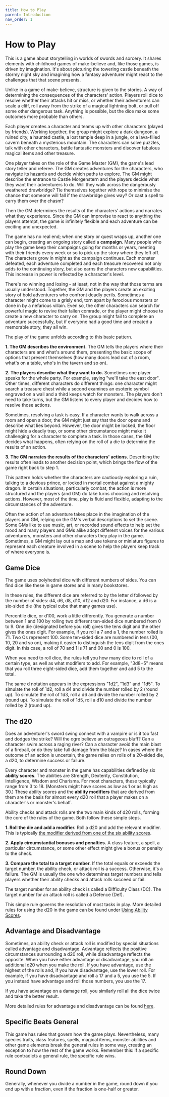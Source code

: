 ```yaml
---
title: How to Play
parent: Introduction
nav_order: 1
---
```


# How to Play
This is a game about storytelling in worlds of swords and sorcery. It shares elements with childhood games of make-believe and, like those games, is driven by imagination. It's about picturing the towering castle beneath the stormy night sky and imagining how a fantasy adventurer might react to the challenges that that scene presents.  

Unlike in a game of make-believe, structure is given to the stories. A way of determining the consequences of the characters' action. Players roll dice to resolve whether their attacks hit or miss, or whether their adventurers can scale a cliff, roll away from the strike of a magical lightning bolt, or pull off some other dangerous task. Anything is possible, but the dice make some outcomes more probable than others.

Each player creates a character and teams up with other characters (played by friends). Working together, the group might explore a dark dungeon, a ruined city, a haunted castle, a lost temple deep in a jungle, or a lava-filled cavern beneath a mysterious mountain. The characters can solve puzzles, talk with other characters, battle fantastic monsters and discover fabulous magical items and other treasure.

One player takes on the role of the Game Master (GM), the game's lead story teller and referee. The GM creates adventures for the characters, who navigate its hazards and decide which paths to explore. The GM might describe the entrance to Castle Morgenstern and the players decide what they want their adventurers to do. Will they walk across the dangerously weathered drawbridge? Tie themselves together with rope to minimise the chance that someone will fall if the drawbridge gives way? Or cast a spell to carry them over the chasm?

Then the GM determines the results of the characters' actions and narrates what they experience. Since the GM can improvise to react to anything the players attempt, the game is infinitely flexible and each adventure can be exciting and unexpected.

The game has no real end; when one story or quest wraps up, another one can begin, creating an ongoing story called a **campaign**. Many people who play the game keep their campaigns going for months or years, meeting with their friends every week or so to pick up the story where they left off. The characters grow in might as the campaign continues. Each monster defeated, each adventure completed and each treasure recovered not only adds to the continuing story, but also earns the characters new capabilities. This increase in power is reflected by a character's level.

There's no winning and losing - at least, not in the way that those terms are usually understood. Together, the GM and the players create an exciting story of bold adventurers who confront deadly perils. Sometimes a character might come to a grisly end, torn apart by ferocious monsters or done in by a nefarious villain. Even so, the other characters can search for powerful magic to revive their fallen comrade, or the player might choose to create a new character to carry on. The group might fail to complete an adventure successfully, but if everyone had a good time and created a memorable story, they all win.

The play of the game unfolds according to this basic pattern.

**1. The GM describes the environment.** The GM tells the players where their characters are and what's around them, presenting the basic scope of options that present themselves (how many doors lead out of a room, what's on a table, who's in the tavern and so on).

**2. The players describe what they want to do.** Sometimes one player speaks for the whole party. For example, saying "we'll take the east door". Other times, different characters do different things: one character might search a treasure chest while a second examines an esoteric symbol engraved on a wall and a third keeps watch for monsters. The players don't need to take turns, but the GM listens to every player and decides how to resolve those actions.

Sometimes, resolving a task is easy. If a character wants to walk across a room and open a door, the GM might just say that the door opens and describe what lies beyond. However, the door might be locked, the floor might hide a deadly trap, or some other circumstance might make it challenging for a character to complete a task. In those cases, the GM decides what happens, often relying on the roll of a die to determine the results of an action.

**3. The GM narrates the results of the characters' actions.** Describing the results often leads to another decision point, which brings the flow of the game right back to step 1.

This pattern holds whether the characters are cautiously exploring a ruin, talking to a devious prince, or locked in mortal combat against a mighty dragon. In certain situations, particularly combat, the action is more structured and the players (and GM) do take turns choosing and resolving actions. However, most of the time, play is fluid and flexible, adapting to the circumstances of the adventure.

Often the action of an adventure takes place in the imagination of the players and GM, relying on the GM's verbal descriptions to set the scene. Some GMs like to use music, art, or recorded sound effects to help set the mood and many players and GMs alike adopt different voices for the various adventurers, monsters and other characters they play in the game. Sometimes, a GM might lay out a map and use tokens or miniature figures to represent each creature involved in a scene to help the players keep track of where everyone is.

## Game Dice
The game uses polyhedral dice with different numbers of sides. You can find dice like these in game stores and in many bookstores.

In these rules, the different dice are referred to by the letter d followed by the number of sides: d4, d6, d8, d10, d12 and d20. For instance, a d6 is a six-sided die (the typical cube that many games use).

Percentile dice, or d100, work a little differently. You generate a number between 1 and 100 by rolling two different ten-sided dice numbered from 0 to 9. One die (designated before you roll) gives the tens digit and the other gives the ones digit. For example, if you roll a 7 and a 1, the number rolled is 71. Two Os represent 100. Some ten-sided dice are numbered in tens (00, 10, 20 and so on), making it easier to distinguish the tens digit from the ones digit. In this case, a roll of 70 and 1 is 71 and 00 and 0 is 100.

When you need to roll dice, the rules tell you how many dice to roll of a certain type, as well as what modifiers to add. For example, "3d8+5" means that you roll three eight-sided dice, add them together and add 5 to the total.

The same d notation appears in the expressions "1d2", "1d3" and "1d5". To simulate the roll of 1d2, roll a d4 and divide the number rolled by 2 (round up). To simulate the roll of 1d3, roll a d6 and divide the number rolled by 2 (round up). To simulate the roll of 1d5, roll a d10 and divide the number rolled by 2 (round up).

## The d20
Does an adventurer's sword swing connect with a vampire or is it too fast and dodges the strike? Will the ogre believe an outrageous bluff? Can a character swim across a raging river? Can a character avoid the main blast of a fireball, or do they take full damage from the blaze? In cases where the outcome of an action is uncertain, the game relies on rolls of a 20-sided die, a d20, to determine success or failure.

Every character and monster in the game has capabilities defined by six **ability scores**. The abilities are Strength, Dexterity, Constitution, Intelligence, Wisdom and Charisma. For most characters, these typically range from 3 to 18. (Monsters might have scores as low as 1 or as high as 30.) These ability scores and the **ability modifiers** that are derived from them are the basis for almost every d20 roll that a player makes on a character's or monster's behalf.

Ability checks and attack rolls are the two main kinds of d20 rolls, forming the core of the rules of the game. Both follow these simple steps.

**1. Roll the die and add a modifier.** Roll a d20 and add the relevant modifier. This is typically [the modifier derived from one of the six ability scores](https://stormchaserroleplaying.com/stormchaserRPG/StepbyStepCharacters/DetermineAbilityScores/).

**2. Apply circumstantial bonuses and penalties.** A class feature, a spell, a particular circumstance, or some other effect might give a bonus or penalty to the check.

**3. Compare the total to a target number.** If the total equals or exceeds the target number, the ability check, or attack roll is a success. Otherwise, it's a failure. The GM is usually the one who determines target numbers and tells players whether their ability checks and attack rolls succeed or fail.

The target number for an ability check is called a Difficulty Class (DC). The target number for an attack roll is called a Defence (Def).

This simple rule governs the resolution of most tasks in play. More detailed rules for using the d20 in the game can be found under [Using Ability Scores](https://stormchaserroleplaying.com/stormchaserRPG/UsingAbilityScores/).

## Advantage and Disadvantage
Sometimes, an ability check or attack roll is modified by special situations called advantage and disadvantage. Advantage reflects the positive circumstances surrounding a d20 roll, while disadvantage reflects the opposite. When you have either advantage or disadvantage, you roll an additional d20 when you make the roll. If you have advantage, use the highest of the rolls and, if you have disadvantage, use the lower roll. For example, if you have disadvantage and roll a 17 and a 5, you use the 5. If you instead have advantage and roll those numbers, you use the 17.

If you have advantage on a damage roll, you similarly roll all the dice twice and take the better result.

More detailed rules for advantage and disadvantage can be found [here](https://stormchaserroleplaying.com/stormchaserRPG/UsingAbilityScores/AdvantageandDisadvantage/).

## Specific Beats General
This game has rules that govern how the game plays. Nevertheless, many species traits, class features, spells, magical items, monster abilities and other game elements break the general rules in some way, creating an exception to how the rest of the game works. Remember this: if a specific rule contradicts a general rule, the specific rule wins.

## Round Down
Generally, whenever you divide a number in the game, round down if you end up with a fraction, even if the fraction is one-half or greater.
